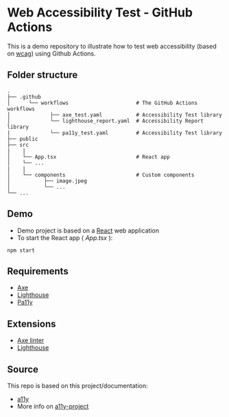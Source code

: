 # Web Accessibility Test - GitHub Actions

This is a demo repository to illustrate how to test web accessibility (based on [wcag](https://www.w3.org/TR/wcag-3.0/)) using Github Actions.

## Folder structure

    .
    ├── .github
    │      └── workflows                      # The GitHub Actions workflows
    │             ├── axe_test.yaml           # Accessibility Test library
    │             └── lighthouse_report.yaml  # Accessibility Report library
    |             └── pa11y_test.yaml         # Accessibility Test library
    ├── public
    ├── src
	|    |
	│    └── App.tsx                       	  # React app
	│    └── ...                       	  
    |    |
    │    └── components                       # Custom components
    │           ├── image.jpeg
    │           └── ...
    └── ...

## Demo

- Demo project is based on a [React](https://react.dev/) web application
- To start the React app ( _App.tsx_ ):

```
npm start
```

## Requirements

- [Axe](https://www.deque.com/axe/)
- [Lighthouse](https://developer.chrome.com/docs/lighthouse/overview)
- [Pa11y](https://pa11y.org/)

## Extensions

- [Axe linter](https://github.com/marketplace/axe-linter)
- [Lighthouse](https://chromewebstore.google.com/detail/lighthouse/blipmdconlkpinefehnmjammfjpmpbjk)

## Source

This repo is based on this project/documentation:
- [a11y](https://github.com/bolonio/a11y-github-actions)
- More info on [a11y-project](https://www.a11yproject.com/)